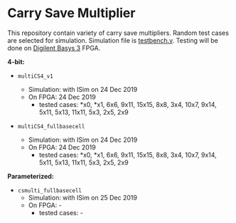 # Carry Save Multiplier

This repository contain variety of carry save multipliers. Random test cases are selected for simulation. Simulation file is [testbench.v](https://github.com/suoglu/Carry-Save-Multiplier/blob/master/testbench.v). Testing will be done on [Digilent Basys 3](https://reference.digilentinc.com/reference/programmable-logic/basys-3/reference-manual) FPGA.

**4-bit:**
* `multiCS4_v1`
  * Simulation: with ISim on 24 Dec 2019
  * On FPGA: 24 Dec 2019
    * tested cases: \*x0, \*x1, 6x6, 9x11, 15x15, 8x8, 3x4, 10x7, 9x14, 5x11, 5x13, 11x11, 5x3, 2x5, 2x9

* `multiCS4_fullbasecell`
  * Simulation: with ISim on 24 Dec 2019
  * On FPGA: 24 Dec 2019
    * tested cases: \*x0, \*x1, 6x6, 9x11, 15x15, 8x8, 3x4, 10x7, 9x14, 5x11, 5x13, 11x11, 5x3, 2x5, 2x9

**Parameterized:**
* `csmulti_fullbasecell`
  * Simulation: with ISim on 25 Dec 2019
  * On FPGA: -
    * tested cases: -
